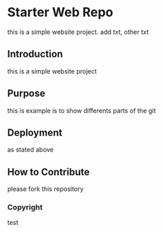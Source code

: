 # Starter Web Repo

this is a simple website project.
add txt,  other txt
## Introduction
this is a simple website project

## Purpose
this is example is to show differents parts of the git

## Deployment

as stated above
## How to Contribute
please fork this repository

### Copyright
test
